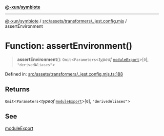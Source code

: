 [**@-xun/symbiote**](../../../../../README.md)

***

[@-xun/symbiote](../../../../../README.md) / [src/assets/transformers/\_jest.config.mjs](../README.md) / assertEnvironment

# Function: assertEnvironment()

> **assertEnvironment**(): `Omit`\<`Parameters`\<*typeof* [`moduleExport`](moduleExport.md)\>\[`0`\], `"derivedAliases"`\>

Defined in: [src/assets/transformers/\_jest.config.mjs.ts:188](https://github.com/Xunnamius/symbiote/blob/62837922680f523ceb73c316fc4e6bbfb810fc1f/src/assets/transformers/_jest.config.mjs.ts#L188)

## Returns

`Omit`\<`Parameters`\<*typeof* [`moduleExport`](moduleExport.md)\>\[`0`\], `"derivedAliases"`\>

## See

[moduleExport](moduleExport.md)
